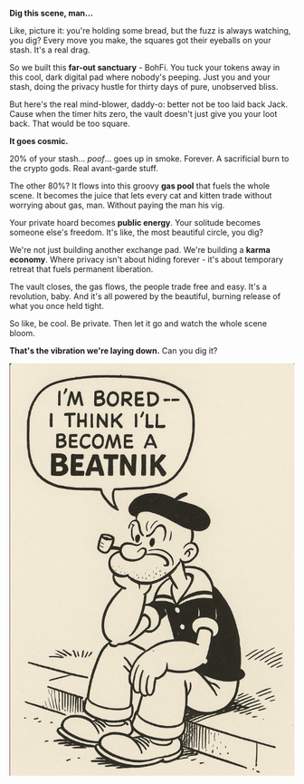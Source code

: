 **Dig this scene, man...**

Like, picture it: you're holding some bread, but the fuzz is always watching, you dig? Every move you make, the squares got their eyeballs on your stash. It's a real drag.

So we built this **far-out sanctuary** - BohFi. You tuck your tokens away in this cool, dark digital pad where nobody's peeping. Just you and your stash, doing the privacy hustle for thirty days of pure, unobserved bliss.

But here's the real mind-blower, daddy-o: better not be too laid back Jack. Cause when the timer hits zero, the vault doesn't just give you your loot back. That would be too square.

**It goes cosmic.**

20% of your stash... *poof*... goes up in smoke. Forever. A sacrificial burn to the crypto gods. Real avant-garde stuff.

The other 80%? It flows into this groovy **gas pool** that fuels the whole scene. It becomes the juice that lets every cat and kitten trade without worrying about gas, man. Without paying the man his vig.

Your private hoard becomes **public energy**. Your solitude becomes someone else's freedom. It's like, the most beautiful circle, you dig?

We're not just building another exchange pad. We're building a **karma economy**. Where privacy isn't about hiding forever - it's about temporary retreat that fuels permanent liberation.

The vault closes, the gas flows, the people trade free and easy. It's a revolution, baby. And it's all powered by the beautiful, burning release of what you once held tight.

So like, be cool. Be private. Then let it go and watch the whole scene bloom.

**That's the vibration we're laying down.** Can you dig it?


![](https://raw.githubusercontent.com/0xEggTart/BohFi/refs/heads/main/popnik.png)
